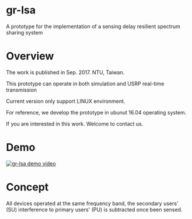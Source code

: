 # gr-lsa

A prototype for the implementation of a sensing delay resilient spectrum sharing system

# Overview

The work is published in Sep. 2017. NTU, Taiwan.

This prototype can operate in both simulation and USRP real-time transmission

Current version only support LINUX environment.

For reference, we develop the prototype in ubunut 16.04 operating system.

If you are interested in this work. Welcome to contact us.

# Demo

[![gr-lsa demo video](http://img.youtube.com/vi/vLPpGS-Pzbs/0.jpg)](https://www.youtube.com/watch?v=vLPpGS-Pzbs)

# Concept

All devices operated at the same frequency band, the secondary users' (SU) interference to primary users' (PU) is subtracted once been sensed.

